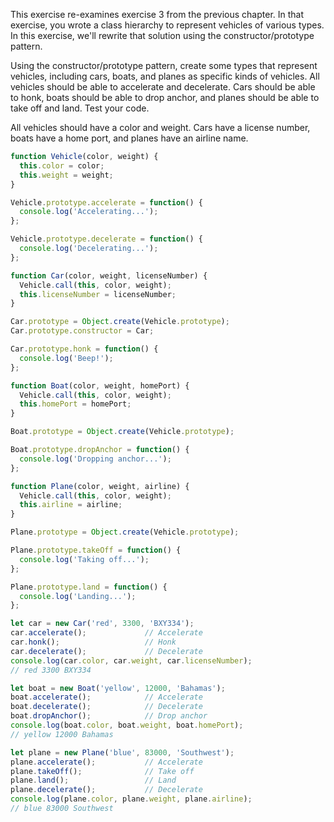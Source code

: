 This exercise re-examines exercise 3 from the previous chapter. In that exercise, you wrote a class hierarchy to represent vehicles of various types. In this exercise, we'll rewrite that solution using the constructor/prototype pattern.

Using the constructor/prototype pattern, create some types that represent vehicles, including cars, boats, and planes as specific kinds of vehicles. All vehicles should be able to accelerate and decelerate. Cars should be able to honk, boats should be able to drop anchor, and planes should be able to take off and land. Test your code.

All vehicles should have a color and weight. Cars have a license number, boats have a home port, and planes have an airline name.

```js
function Vehicle(color, weight) {
  this.color = color;
  this.weight = weight;
}

Vehicle.prototype.accelerate = function() {
  console.log('Accelerating...');
};

Vehicle.prototype.decelerate = function() {
  console.log('Decelerating...');
};

function Car(color, weight, licenseNumber) {
  Vehicle.call(this, color, weight);
  this.licenseNumber = licenseNumber;
}

Car.prototype = Object.create(Vehicle.prototype);
Car.prototype.constructor = Car;

Car.prototype.honk = function() {
  console.log('Beep!');
};

function Boat(color, weight, homePort) {
  Vehicle.call(this, color, weight);
  this.homePort = homePort;
}

Boat.prototype = Object.create(Vehicle.prototype);

Boat.prototype.dropAnchor = function() {
  console.log('Dropping anchor...');
};

function Plane(color, weight, airline) {
  Vehicle.call(this, color, weight);
  this.airline = airline;
}

Plane.prototype = Object.create(Vehicle.prototype);

Plane.prototype.takeOff = function() {
  console.log('Taking off...');
};

Plane.prototype.land = function() {
  console.log('Landing...');
};

let car = new Car('red', 3300, 'BXY334');
car.accelerate();             // Accelerate
car.honk();                   // Honk
car.decelerate();             // Decelerate
console.log(car.color, car.weight, car.licenseNumber);
// red 3300 BXY334

let boat = new Boat('yellow', 12000, 'Bahamas');
boat.accelerate();            // Accelerate
boat.decelerate();            // Decelerate
boat.dropAnchor();            // Drop anchor
console.log(boat.color, boat.weight, boat.homePort);
// yellow 12000 Bahamas

let plane = new Plane('blue', 83000, 'Southwest');
plane.accelerate();           // Accelerate
plane.takeOff();              // Take off
plane.land();                 // Land
plane.decelerate();           // Decelerate
console.log(plane.color, plane.weight, plane.airline);
// blue 83000 Southwest
```